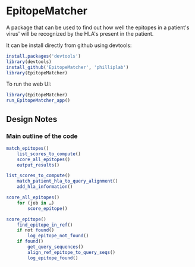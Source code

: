 EpitopeMatcher
==============

A package that can be used to find out how well the epitopes in a patient's virus' will be
recognized by the HLA's present in the patient.

It can be install directly from github using devtools:
```r
install.packages('devtools')
library(devtools)
install_github('EpitopeMatcher', 'philliplab')
library(EpitopeMatcher)
```

To run the web UI:
```r
library(EpitopeMatcher)
run_EpitopeMatcher_app()
```

## Design Notes

### Main outline of the code

```r
match_epitopes()
	list_scores_to_compute()
	score_all_epitopes()
	output_results()

list_scores_to_compute()
	match_patient_hla_to_query_alignment()
	add_hla_information()

score_all_epitopes()
	for (job in …)
		score_epitope()

score_epitope()
	find_epitope_in_ref()
	if not found()
		log_epitope_not_found()
	if found()
		get_query_sequences()
		align_ref_epitope_to_query_seqs()
		log_epitope_found()
```
